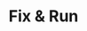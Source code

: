 ---
title: Fix & Run
publishDate: 2025-10-27 00:00:00
type: "מפה"
description: "מפת בריחה מרובה משתתפים מרוצח. כשאתם משחקים בתור שורדים, תצטרכו לפתוח תיבות באמצעות מפתח, למצוא 4 חפצים כדי לתקן את הגנרטורים, ולאחר מכן להפעיל את המפסקים באחוזה כדי לפתוח את השערים. כשאתם משחקים בתור הרוצח, עליכם להשתמש בכל האמצעים האפשריים כדי לתפוס את השורדים ולמנוע מהם להימלט."

PlayerAmount: 2+
version: "1.21.6"
creatorName: "gasihup"

#downloadFile: "https://modrinth.com/mod/wyr/version/1.0.0"
#translatePack: "/files/wyr-hebrew.zip"

website: https://www.planetminecraft.com/member/gasihup/

img:
  - https://static.planetminecraft.com/files/image/minecraft/project/2025/218/19102917-png_l.webp
tags:
  - מפה למיינקראפט
  - תרגום לשפה העברית
---